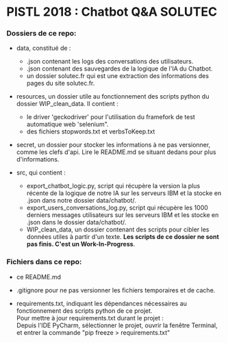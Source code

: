# PISTL 2018 : Chatbot Q&A SOLUTEC

### Dossiers de ce repo:

- data, constitué de :
  + .json contenant les logs des conversations des utilisateurs.
  + .json contenant des sauvegardes de la logique de l'IA du Chatbot.
  + un dossier solutec.fr qui est une extraction des informations des pages du site solutec.fr.
  
- resources, un dossier utile au fonctionnement des scripts python du dossier WIP_clean_data. Il contient :
  + le driver 'geckodriver' pour l'utilisation du framefork de test automatique web 'selenium".
  + des fichiers stopwords.txt et verbsToKeep.txt 

- secret, un dossier pour stocker les informations à ne pas versionner, comme les clefs d'api. Lire le README.md se situant dedans pour plus d'informations.

- src, qui contient :
  + export_chatbot_logic.py, script qui récupère la version la plus récente de la logique de notre IA sur les serveurs IBM et la stocke en .json dans notre dossier data/chatbot/.
  + export_users_conversations_log.py, script qui récupère les 1000 derniers messages utilisateurs sur les serveurs IBM et les stocke en .json dans le dossier data/chatbot/.
  + WIP_clean_data, un dossier contenant des scripts pour cibler les données utiles à partir d'un texte. **Les scripts de ce dossier ne sont pas finis. C'est un Work-In-Progress**.


### Fichiers dans ce repo:

- ce README.md

- .gitignore pour ne pas versionner les fichiers temporaires et de cache.

- requirements.txt, indiquant les dépendances nécessaires au fonctionnement des scripts python de ce projet.  
Pour mettre à jour requirements.txt durant le projet :\
Depuis l'IDE PyCharm, sélectionner le projet, ouvrir la fenêtre Terminal, et entrer la commande "pip freeze > requirements.txt"